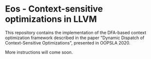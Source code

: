 # Eos - Context-sensitive optimizations in LLVM

This repository contains the implementation of the DFA-based context optimization framework
described in the paper "Dynamic Dispatch of Context-Sensitive Optimizations", presented
in OOPSLA 2020.

More instructions will come soon.

